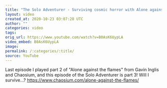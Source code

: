 ```yaml
---
title: "The Solo Adventurer - Surviving cosmic horror with Alone against the flames part 3"
layout: video
created_at: 2020-10-23 03:07:28 UTC
author: ""
categories: video
tags: 
orig_url: https://www.youtube.com/watch?v=B0AsK6UypLA
video_embed: B0AsK6UypLA
image: 
permalink: /:categories/:title/
source: YouTube
---
```

Last episode I played part 2 of "Alone against the flames" from Gavin Inglis and Chaosium, and this episode of the Solo Adventurer is part 3! Will I survive…? https://www.chaosium.com/alone-against-the-flames/